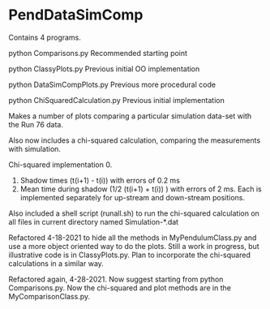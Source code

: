 # PendDataSimComp

Contains 4 programs.

python Comparisons.py               Recommended starting point

python ClassyPlots.py               Previous initial OO implementation

python DataSimCompPlots.py          Previous more procedural code

python ChiSquaredCalculation.py     Previous initial implementation

Makes a number of plots comparing a particular simulation 
data-set with the Run 76 data.

Also now includes a chi-squared calculation, comparing the measurements 
with simulation.

Chi-squared implementation 0.
  1) Shadow times (t(i+1) - t(i)) with errors of 0.2 ms
  2) Mean time during shadow (1/2 (t(i+1) + t(i)) ) with errors of 2 ms.
Each is implemented separately for up-stream and down-stream positions.

Also included a shell script (runall.sh) to run the chi-squared 
calculation on all files in current directory named Simulation-*.dat

Refactored 4-18-2021 to hide all the methods in MyPendulumClass.py 
and use a more object oriented way to do the plots. Still a work in 
progress, but illustrative code is in ClassyPlots.py.
Plan to incorporate the chi-squared calculations in a similar way.

Refactored again, 4-28-2021. Now suggest starting from 
python Comparisons.py. Now the chi-squared and plot methods are in 
the MyComparisonClass.py.

